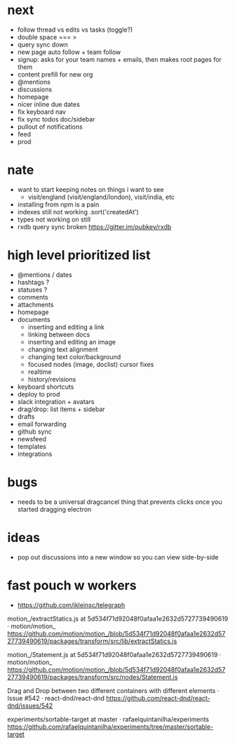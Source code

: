 # next
  - follow thread vs edits vs tasks (toggle?)
  - double space === >
  - query sync down
  - new page auto follow + team follow
  - signup: asks for your team names + emails, then makes root pages for them
  - content prefill for new org
  - @mentions
  - discussions
  - homepage
  - nicer inline due dates
  - fix keyboard nav
  - fix sync todos doc/sidebar
  - pullout of notifications
  - feed
  - prod

# nate
  - want to start keeping notes on things i want to see
    - visit/england (visit/england/london), visit/india, etc
  - installing from npm is a pain
  - indexes still not working .sort('createdAt')
  - types not working on <Views /> still
  - rxdb query sync broken https://gitter.im/pubkey/rxdb

# high level prioritized list
  - @mentions / dates
  - hashtags ?
  - statuses ?
  - comments
  - attachments
  - homepage
  - documents
    - inserting and editing a link
    - linking between docs
    - inserting and editing an image
    - changing text alignment
    - changing text color/background
    - focused nodes (image, doclist) cursor fixes
    - realtime
    - history/revisions
  - keyboard shortcuts
  - deploy to prod
  - slack integration + avatars
  - drag/drop: list items + sidebar
  - drafts
  - email forwarding
  - github sync
  - newsfeed
  - templates
  - integrations

# bugs
  - needs to be a universal dragcancel thing that prevents clicks once you started dragging electron

# ideas
  - pop out discussions into a new window so you can view side-by-side

# fast pouch w workers
- https://github.com/jkleinsc/telegraph

motion_/extractStatics.js at 5d534f71d92048f0afaa1e2632d5727739490619 · motion/motion_
https://github.com/motion/motion_/blob/5d534f71d92048f0afaa1e2632d5727739490619/packages/transform/src/lib/extractStatics.js

motion_/Statement.js at 5d534f71d92048f0afaa1e2632d5727739490619 · motion/motion_
https://github.com/motion/motion_/blob/5d534f71d92048f0afaa1e2632d5727739490619/packages/transform/src/nodes/Statement.js

Drag and Drop between two different containers with different elements · Issue #542 · react-dnd/react-dnd
https://github.com/react-dnd/react-dnd/issues/542

experiments/sortable-target at master · rafaelquintanilha/experiments
https://github.com/rafaelquintanilha/experiments/tree/master/sortable-target
